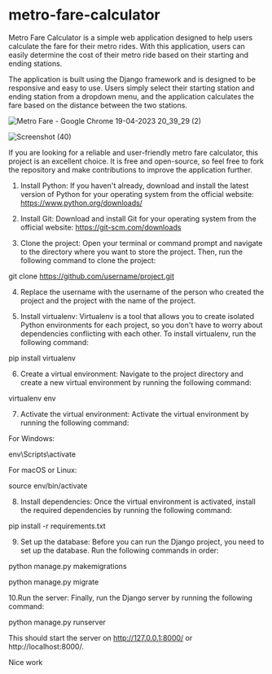 # metro-fare-calculator

Metro Fare Calculator is a simple web application designed to help users calculate the fare for their metro rides. With this application, users can easily determine the cost of their metro ride based on their starting and ending stations.



The application is built using the Django framework and is designed to be responsive and easy to use. Users simply select their starting station and ending station from a dropdown menu, and the application calculates the fare based on the distance between the two stations.

![Metro Fare - Google Chrome 19-04-2023 20_39_29 (2)](https://user-images.githubusercontent.com/130206125/233120574-f736e375-7014-452c-b1e9-cc00664972f8.png)

![Screenshot (40)](https://user-images.githubusercontent.com/130206125/233118575-af100009-d9e5-47f9-8d16-b4e9e46a37f9.png)


If you are looking for a reliable and user-friendly metro fare calculator, this project is an excellent choice. It is free and open-source, so feel free to fork the repository and make contributions to improve the application further.

1. Install Python: If you haven't already, download and install the latest version of Python for your operating system from the official website: https://www.python.org/downloads/

2. Install Git: Download and install Git for your operating system from the official website: https://git-scm.com/downloads

3. Clone the project: Open your terminal or command prompt and navigate to the directory where you want to store the project. Then, run the following command to clone the project:

git clone https://github.com/username/project.git

4. Replace the username with the username of the person who created the project and the project with the name of the project.

5. Install virtualenv: Virtualenv is a tool that allows you to create isolated Python environments for each project, so you don't have to worry about dependencies conflicting with each other. To install virtualenv, run the following command:

pip install virtualenv

6. Create a virtual environment: Navigate to the project directory and create a new virtual environment by running the following command:

virtualenv env

7. Activate the virtual environment: Activate the virtual environment by running the following command:

For Windows:

env\Scripts\activate

For macOS or Linux:

source env/bin/activate

8. Install dependencies: Once the virtual environment is activated, install the required dependencies by running the following command:

pip install -r requirements.txt

9. Set up the database: Before you can run the Django project, you need to set up the database. Run the following commands in order:

python manage.py makemigrations

python manage.py migrate

10.Run the server: Finally, run the Django server by running the following command:

python manage.py runserver

This should start the server on http://127.0.0.1:8000/ or http://localhost:8000/.

Nice work
